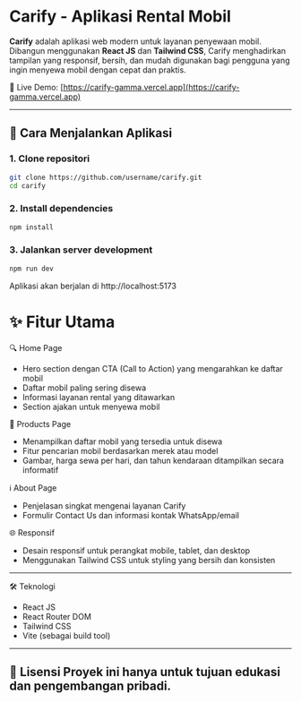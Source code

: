 # Carify - Aplikasi Rental Mobil

**Carify** adalah aplikasi web modern untuk layanan penyewaan mobil. Dibangun menggunakan **React JS** dan **Tailwind CSS**, Carify menghadirkan tampilan yang responsif, bersih, dan mudah digunakan bagi pengguna yang ingin menyewa mobil dengan cepat dan praktis.

🔗 Live Demo: [https://carify-gamma.vercel.app](https://carify-gamma.vercel.app)

---

## 🚀 Cara Menjalankan Aplikasi

### 1. Clone repositori
```bash
git clone https://github.com/username/carify.git
cd carify
```

### 2. Install dependencies
```bash
npm install
```

### 3. Jalankan server development
```bash
npm run dev
```

Aplikasi akan berjalan di http://localhost:5173

# ✨ Fitur Utama

🔍 Home Page
* Hero section dengan CTA (Call to Action) yang mengarahkan ke daftar mobil
* Daftar mobil paling sering disewa
* Informasi layanan rental yang ditawarkan
* Section ajakan untuk menyewa mobil

🚗 Products Page
* Menampilkan daftar mobil yang tersedia untuk disewa
* Fitur pencarian mobil berdasarkan merek atau model
* Gambar, harga sewa per hari, dan tahun kendaraan ditampilkan secara informatif

ℹ️ About Page
* Penjelasan singkat mengenai layanan Carify
* Formulir Contact Us dan informasi kontak WhatsApp/email

🌐 Responsif
* Desain responsif untuk perangkat mobile, tablet, dan desktop
* Menggunakan Tailwind CSS untuk styling yang bersih dan konsisten
---

🛠️ Teknologi
* React JS
* React Router DOM
* Tailwind CSS
* Vite (sebagai build tool)
---

📄 Lisensi
Proyek ini hanya untuk tujuan edukasi dan pengembangan pribadi.
---

